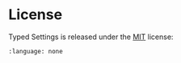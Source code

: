 # License

Typed Settings is released under the [MIT] license:

```{literalinclude} ../LICENSE
:language: none
```

[mit]: https://choosealicense.com/licenses/mit/
